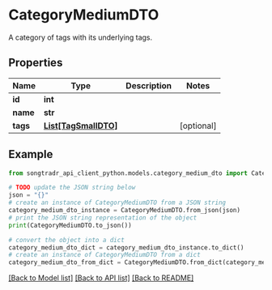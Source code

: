 # CategoryMediumDTO

A category of tags with its underlying tags.

## Properties

Name | Type | Description | Notes
------------ | ------------- | ------------- | -------------
**id** | **int** |  | 
**name** | **str** |  | 
**tags** | [**List[TagSmallDTO]**](TagSmallDTO.md) |  | [optional] 

## Example

```python
from songtradr_api_client_python.models.category_medium_dto import CategoryMediumDTO

# TODO update the JSON string below
json = "{}"
# create an instance of CategoryMediumDTO from a JSON string
category_medium_dto_instance = CategoryMediumDTO.from_json(json)
# print the JSON string representation of the object
print(CategoryMediumDTO.to_json())

# convert the object into a dict
category_medium_dto_dict = category_medium_dto_instance.to_dict()
# create an instance of CategoryMediumDTO from a dict
category_medium_dto_from_dict = CategoryMediumDTO.from_dict(category_medium_dto_dict)
```
[[Back to Model list]](../README.md#documentation-for-models) [[Back to API list]](../README.md#documentation-for-api-endpoints) [[Back to README]](../README.md)


